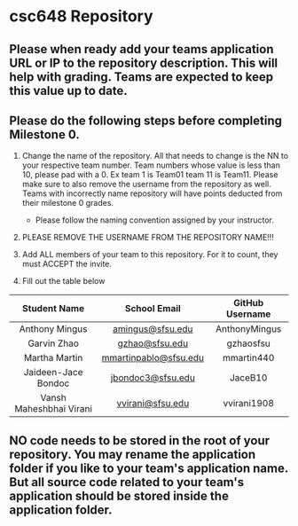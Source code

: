# csc648 Repository

## Please when ready add your teams application URL or IP to the repository description. This will help with grading. Teams are expected to keep this value up to date.

## Please do the following steps before completing Milestone 0.
1. Change the name of the repository. All that needs to change is the NN to your respective team number. Team numbers whose value is less than 10, please pad with a 0. Ex team 1 is Team01 team 11 is Team11. Please make sure to also remove the username from the repository as well. Teams with incorrectly name repository will have points deducted from their milestone 0 grades.
      - Please follow the naming convention assigned by your instructor.

1. PLEASE REMOVE THE USERNAME FROM THE REPOSITORY NAME!!!

2. Add ALL members of your team to this repository. For it to count, they must ACCEPT the invite.

3. Fill out the table below


| Student Name | School Email | GitHub Username |
|    :---:     |     :---:     |     :---:       |
| Anthony Mingus |        amingus@sfsu.edu       |     AnthonyMingus    |
|  Garvin Zhao   |        gzhao@sfsu.edu         |   gzhaosfsu          |
| Martha Martin  | mmartinpablo@sfsu.edu         |    mmartin440        |
| Jaideen-Jace Bondoc |        jbondoc3@sfsu.edu |        JaceB10       |
| Vansh Maheshbhai Virani |      vvirani@sfsu.edu |      vvirani1908    |

## NO code needs to be stored in the root of your repository. You may rename the application folder if you like to your team's application name. But all source code related to your team's application should be stored inside the application folder.
